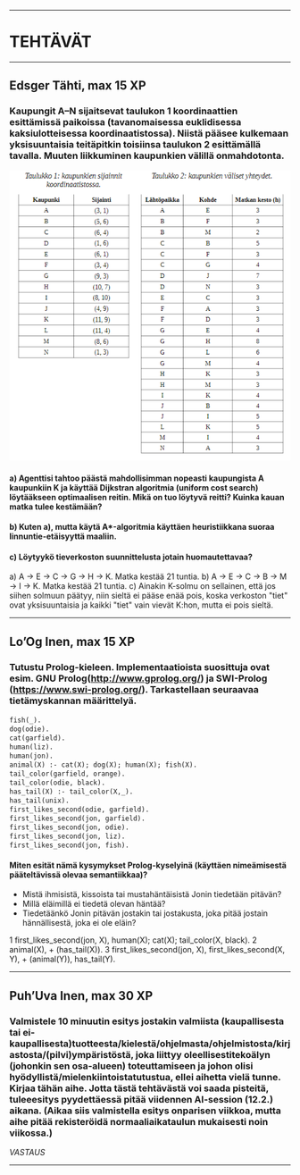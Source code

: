 ------------------------------------------------------------------------------------------

# TEHTÄVÄT

------------------------------------------------------------------------------------------

## Edsger Tähti, max 15 XP

###  Kaupungit   A–N   sijaitsevat   taulukon   1   koordinaattien   esittämissä   paikoissa   (tavanomaisessa euklidisessa kaksiulotteisessa koordinaatistossa). Niistä pääsee kulkemaan yksisuuntaisia teitäpitkin   toisiinsa   taulukon   2   esittämällä   tavalla.   Muuten   liikkuminen   kaupunkien   välillä   onmahdotonta. 

![table](./table-ex1.png)

#### a) Agenttisi tahtoo päästä mahdollisimman nopeasti kaupungista A kaupunkiin K ja käyttää Dijkstran algoritmia (uniform cost search) löytääkseen optimaalisen reitin. Mikä on tuo löytyvä reitti? Kuinka kauan matka tulee kestämään?

#### b) Kuten a), mutta käytä A*-algoritmia käyttäen heuristiikkana suoraa linnuntie-etäisyyttä maaliin. 

#### c) Löytyykö tieverkoston suunnittelusta jotain huomautettavaa?

a) A -> E -> C -> G -> H -> K. Matka kestää 21 tuntia.
b) A -> E -> C -> B -> M -> I -> K. Matka kestää 21 tuntia.
c) Ainakin K-solmu on sellainen, että jos siihen solmuun päätyy, niin sieltä ei pääse enää pois, koska verkoston "tiet" ovat yksisuuntaisia ja kaikki "tiet" vain vievät K:hon, mutta ei pois sieltä.

------------------------------------------------------------------------------------------

## Lo’Og Inen, max 15 XP

### Tutustu   Prolog-kieleen.   Implementaatioista   suosittuja   ovat   esim.   GNU   Prolog(http://www.gprolog.org/) ja SWI-Prolog (https://www.swi-prolog.org/). Tarkastellaan seuraavaa tietämyskannan määrittelyä.

```
fish(_).
dog(odie).
cat(garfield).
human(liz).
human(jon).
animal(X) :- cat(X); dog(X); human(X); fish(X).
tail_color(garfield, orange).
tail_color(odie, black).
has_tail(X) :- tail_color(X,_).
has_tail(unix).
first_likes_second(odie, garfield).
first_likes_second(jon, garfield).
first_likes_second(jon, odie).
first_likes_second(jon, liz).
first_likes_second(jon, fish).
```

#### Miten esität nämä kysymykset Prolog-kyselyinä (käyttäen nimeämisestä pääteltävissä olevaa semantiikkaa)?

- Mistä ihmisistä, kissoista tai mustahäntäisistä Jonin tiedetään pitävän?
- Millä eläimillä ei tiedetä olevan häntää?
- Tiedetäänkö Jonin pitävän jostakin tai jostakusta, joka pitää jostain hännällisestä, joka ei ole eläin?

1 first_likes_second(jon, X), human(X); cat(X); tail_color(X, black).
2 animal(X), \+ (has_tail(X)).
3 first_likes_second(jon, X), first_likes_second(X, Y), \+ (animal(Y)), has_tail(Y).

------------------------------------------------------------------------------------------

## Puh’Uva Inen, max 30 XP

### Valmistele   10   minuutin   esitys   jostakin   valmiista   (kaupallisesta   tai   ei-kaupallisesta)tuotteesta/kielestä/ohjelmasta/ohjelmistosta/kirjastosta/(pilvi)ympäristöstä, joka liittyy oleellisestitekoälyn   (johonkin   sen   osa-alueen)   toteuttamiseen   ja   johon   olisi   hyödyllistä/mielenkiintoistatutustua, ellei aihetta vielä tunne. Kirjaa tähän aihe. Jotta tästä tehtävästä voi saada pisteitä, tuleeesitys pyydettäessä pitää viidennen AI-session  (12.2.)  aikana. (Aikaa siis valmistella esitys onparisen viikkoa, mutta aihe pitää rekisteröidä normaaliaikataulun mukaisesti noin viikossa.)

*VASTAUS*

------------------------------------------------------------------------------------------